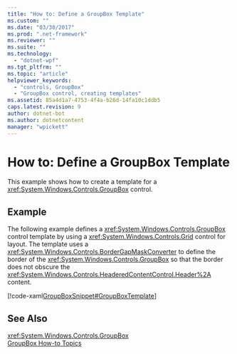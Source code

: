 ```yaml
---
title: "How to: Define a GroupBox Template"
ms.custom: ""
ms.date: "03/30/2017"
ms.prod: ".net-framework"
ms.reviewer: ""
ms.suite: ""
ms.technology: 
  - "dotnet-wpf"
ms.tgt_pltfrm: ""
ms.topic: "article"
helpviewer_keywords: 
  - "controls, GroupBox"
  - "GroupBox control, creating templates"
ms.assetid: 85a4d1a7-4753-4f4a-b26d-14fa10c1ddb5
caps.latest.revision: 9
author: dotnet-bot
ms.author: dotnetcontent
manager: "wpickett"
---
```

# How to: Define a GroupBox Template
This example shows how to create a template for a <xref:System.Windows.Controls.GroupBox> control.  
  
## Example  
 The following example defines a <xref:System.Windows.Controls.GroupBox> control template by using a <xref:System.Windows.Controls.Grid> control for layout. The template uses a <xref:System.Windows.Controls.BorderGapMaskConverter> to define the border of the <xref:System.Windows.Controls.GroupBox> so that the border does not obscure the <xref:System.Windows.Controls.HeaderedContentControl.Header%2A> content.  
  
 [!code-xaml[GroupBoxSnippet#GroupBoxTemplate](../../../../samples/snippets/csharp/VS_Snippets_Wpf/GroupBoxSnippet/CS/Window1.xaml#groupboxtemplate)]  
  
## See Also  
 <xref:System.Windows.Controls.GroupBox>   
 [GroupBox How-to Topics](http://msdn.microsoft.com/en-us/7692e155-a4c6-428c-b7e0-64b3740daca7)
